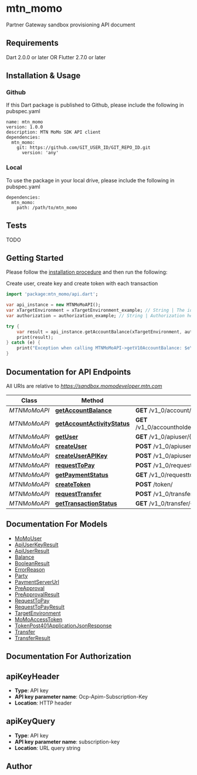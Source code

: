# mtn_momo
Partner Gateway sandbox provisioning API document



## Requirements

Dart 2.0.0 or later OR Flutter 2.7.0 or later

## Installation & Usage

### Github
If this Dart package is published to Github, please include the following in pubspec.yaml
```
name: mtn_momo
version: 1.0.0
description: MTN MoMo SDK API client
dependencies:
  mtn_momo:
    git: https://github.com/GIT_USER_ID/GIT_REPO_ID.git
      version: 'any'
```

### Local
To use the package in your local drive, please include the following in pubspec.yaml
```
dependencies:
  mtn_momo:
    path: /path/to/mtn_momo
```

## Tests

TODO

## Getting Started

Please follow the [installation procedure](#installation--usage) and then run the following:

Create user, create key and create token with each transaction

```dart
import 'package:mtn_momo/api.dart';

var api_instance = new MTNMoMoAPI();
var xTargetEnvironment = xTargetEnvironment_example; // String | The identifier of the EWP system where the transaction shall be processed. This parameter is used to route the request to the EWP system that will initiate the transaction.
var authorization = authorization_example; // String | Authorization header used for Basic authentication and oauth. Format of the header parameter follows the standard for Basic and Bearer. Oauth uses Bearer authentication type where the credential is the received access token.

try {
    var result = api_instance.getAccountBalance(xTargetEnvironment, authorization);
    print(result);
} catch (e) {
    print("Exception when calling MTNMoMoAPI->getV10AccountBalance: $e\n");
}
```

## Documentation for API Endpoints

All URIs are relative to *https://sandbox.momodeveloper.mtn.com*

Class | Method | HTTP request | Description
------------ | ------------- | ------------- | -------------
*MTNMoMoAPI* | [**getAccountBalance**](doc//MTNMoMoAPI.md#getv10accountbalance) | **GET** /v1_0/account/balance | /v1_0/account/balance - GET
*MTNMoMoAPI* | [**getAccountActivityStatus**](doc//MTNMoMoAPI.md#getv10accountholderaccountholderidtypeaccountholderidactive) | **GET** /v1_0/accountholder/{accountHolderIdType}/{accountHolderId}/active | /v1_0/accountholder/{accountHolderIdType}/{accountHolderId}/active - GET
*MTNMoMoAPI* | [**getUser**](doc//MTNMoMoAPI.md#getv10apiuser) | **GET** /v1_0/apiuser/{X-Reference-Id} | /v1_0/apiuser/{X-Reference-Id} - GET
*MTNMoMoAPI* | [**createUser**](doc//MTNMoMoAPI.md#postv10apiuser) | **POST** /v1_0/apiuser | /apiuser - POST
*MTNMoMoAPI* | [**createUserAPIKey**](doc//MTNMoMoAPI.md#postv10apiuserapikey) | **POST** /v1_0/apiuser/{X-Reference-Id}/apikey | /v1_0/apiuser/{X-Reference-Id}/apikey - POST
*MTNMoMoAPI* | [**requestToPay**](doc//MTNMoMoAPI.md#requesttopaypost) | **POST** /v1_0/requesttopay | /requesttopay - POST
*MTNMoMoAPI* | [**getPaymentStatus**](doc//MTNMoMoAPI.md#requesttopayreferenceidget) | **GET** /v1_0/requesttopay/{referenceId} | /requesttopay/{referenceId} - GET
*MTNMoMoAPI* | [**createToken**](doc//MTNMoMoAPI.md#tokenpost) | **POST** /token/ | /token - POST
*MTNMoMoAPI* | [**requestTransfer**](doc//MTNMoMoAPI.md#transferpost) | **POST** /v1_0/transfer | /transfer - POST
*MTNMoMoAPI* | [**getTransactionStatus**](doc//MTNMoMoAPI.md#transferreferenceidget) | **GET** /v1_0/transfer/{referenceId} | /transfer/{referenceId} - GET

## Documentation For Models

 - [MoMoUser](doc//ApiUser.md)
 - [ApiUserKeyResult](doc//ApiUserKeyResult.md)
 - [ApiUserResult](doc//ApiUserResult.md)
 - [Balance](doc//Balance.md)
 - [BooleanResult](doc//BooleanResult.md)
 - [ErrorReason](doc//ErrorReason.md)
 - [Party](doc//Party.md)
 - [PaymentServerUrl](doc//PaymentServerUrl.md)
 - [PreApproval](doc//PreApproval.md)
 - [PreApprovalResult](doc//PreApprovalResult.md)
 - [RequestToPay](doc//RequestToPay.md)
 - [RequestToPayResult](doc//RequestToPayResult.md)
 - [TargetEnvironment](doc//TargetEnvironment.md)
 - [MoMoAccessToken](doc//TokenPost200ApplicationJsonResponse.md)
 - [TokenPost401ApplicationJsonResponse](doc//TokenPost401ApplicationJsonResponse.md)
 - [Transfer](doc//Transfer.md)
 - [TransferResult](doc//TransferResult.md)

## Documentation For Authorization


## apiKeyHeader

- **Type**: API key
- **API key parameter name**: Ocp-Apim-Subscription-Key
- **Location**: HTTP header

## apiKeyQuery

- **Type**: API key
- **API key parameter name**: subscription-key
- **Location**: URL query string


## Author


